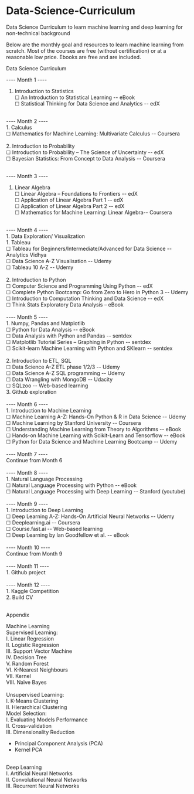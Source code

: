 # Data-Science-Curriculum
Data Science Curriculum to learn machine learning and deep learning for non-technical background

Below are the monthly goal and resources to learn machine learning from scratch. Most of the courses are free (without certification) or at a reasonable low price. Ebooks are free and are included.


Data Science Curriculum

---- Month 1 ----<br/>
1.	Introduction to Statistics<br />
☐ An Introduction to Statistical Learning -- eBook <br />
☐ Statistical Thinking for Data Science and Analytics -- edX <br />
<br/>
---- Month 2 ----<br/>
1.	Calculus<br />
☐ Mathematics for Machine Learning: Multivariate Calculus -- Coursera <br />
<br />
2.	Introduction to Probability<br />
☐ Introduction to Probability – The Science of Uncertainty -- edX<br />
☐ Bayesian Statistics: From Concept to Data Analysis -- Coursera<br />
<br />

---- Month 3 ----<br/>
1.	Linear Algebra<br />
☐ Linear Algebra – Foundations to Frontiers -- edX<br />
☐ Application of Linear Algebra Part 1 -- edX<br />
☐ Application of Linear Algebra Part 2 -- edX <br />
☐ Mathematics for Machine Learning: Linear Algebra-- Coursera<br />
<br />
---- Month 4 ----<br />
1.	Data Exploration/ Visualization<br />
1. Tableau<br />
☐ Tableau for Beginners/Intermediate/Advanced for Data Science 
-- Analytics Vidhya<br />
☐ Data Science A-Z Visualisation -- Udemy<br />
☐ Tableau 10 A-Z -- Udemy<br />
<br/>
2.	Introduction to Python<br />
☐ Computer Science and Programming Using Python -- edX<br />
☐ Complete Python Bootcamp: Go from Zero to Hero in Python 3 -- Udemy <br/>
☐ Introduction to Computation Thinking and Data Science -- edX <br />
☐ Think Stats Exploratory Data Analysis – eBook<br />
<br/>
---- Month 5 ----<br/>
1.	Numpy, Pandas and Matplotlib<br />
☐ Python for Data Analysis -- eBook <br />
☐ Data Analysis with Python and Pandas -- sentdex <br />
☐ Matplotlib Tutorial Series – Graphing in Python -- sentdex <br />
☐ Scikit-learn Machine Learning with Python and SKlearn -- sentdex <br />
<br/>
2.	Introduction to ETL, SQL<br />
☐ Data Science A-Z ETL phase 1/2/3 -- Udemy<br />
☐ Data Science A-Z SQL programming -- Udemy<br />
☐ Data Wrangling with MongoDB -- Udacity<br />
☐ SQLzoo -- Web-based learning<br />
3.	Github exploration<br />
<br/>
---- Month 6 ----<br/>
1.	Introduction to Machine Learning<br />
☐ Machine Learning A-Z: Hands-On Python & R in Data Science -- Udemy<br />
☐ Machine Learning by Stanford University -- Coursera<br />
☐ Understanding Machine Learning from Theory to Algorithms -- eBook<br />
☐ Hands-on Machine Learning with Scikit-Learn and Tensorflow -- eBook<br />
☐ Python for Data Science and Machine Learning Bootcamp -- Udemy<br />
<br/>
---- Month 7 ----<br />
Continue from Month 6<br/>
<br/>
---- Month 8 ----<br/>
1.	Natural Language Processing<br />
☐ Natural Language Processing with Python -- eBook<br />
☐ Natural Language Processing with Deep Learning -- Stanford (youtube)<br />
<br/>
---- Month 9 ----<br/>
1.	Introduction to Deep Learning<br />
☐ Deep Learning A-Z: Hands-On Artificial Neural Networks -- Udemy<br />
☐ Deeplearning.ai -- Coursera <br />
☐ Course.fast.ai -- Web-based learning<br />
☐ Deep Learning by Ian Goodfellow et al. -- eBook<br />
<br/>
---- Month 10 ----<br />
Continue from Month 9<br/>
<br/>
---- Month 11 ----<br/>
1.	Github project<br/>
<br/>
---- Month 12 ----<br/>
1.	Kaggle Competition<br/>
2.	Build CV<br/>
<br/>











Appendix

Machine Learning<br />
Supervised Learning:<br />
I.	Linear Regression<br />
II.	Logistic Regression<br />
III.	Support Vector Machine<br />
IV.	Decision Tree<br />
V.	Random Forest<br />
VI.	K-Nearest Neighbours<br />
VII.	Kernel<br />
VIII.	Naïve Bayes<br />
<br />
Unsupervised Learning:<br />
I.	K-Means Clustering<br />
II.	Hierarchical Clustering<br />
Model Selection:<br />
I.	Evaluating Models Performance<br />
II.	Cross-validation<br />
III.	Dimensionality Reduction<br />
-	Principal Component Analysis (PCA)<br />
-	Kernel PCA<br />
<br />
Deep Learning<br />
I.	Artificial Neural Networks<br />
II.	Convolutional Neural Networks<br />
III.	Recurrent Neural Networks



